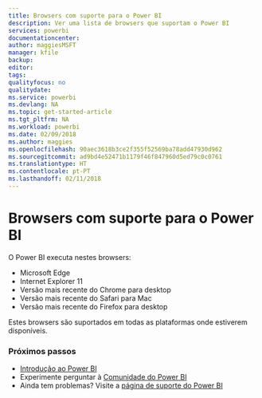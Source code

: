 ```yaml
---
title: Browsers com suporte para o Power BI
description: Ver uma lista de browsers que suportam o Power BI
services: powerbi
documentationcenter: 
author: maggiesMSFT
manager: kfile
backup: 
editor: 
tags: 
qualityfocus: no
qualitydate: 
ms.service: powerbi
ms.devlang: NA
ms.topic: get-started-article
ms.tgt_pltfrm: NA
ms.workload: powerbi
ms.date: 02/09/2018
ms.author: maggies
ms.openlocfilehash: 90aec3618b3ce2f355f52569ba78add47930d962
ms.sourcegitcommit: ad9bd4e52471b1179f46f847960d5ed79c0c0761
ms.translationtype: HT
ms.contentlocale: pt-PT
ms.lasthandoff: 02/11/2018
---
```

# <a name="supported-browsers-for-power-bi"></a>Browsers com suporte para o Power BI
O Power BI executa nestes browsers:

* Microsoft Edge
* Internet Explorer 11
* Versão mais recente do Chrome para desktop
* Versão mais recente do Safari para Mac
* Versão mais recente do Firefox para desktop

Estes browsers são suportados em todas as plataformas onde estiverem disponíveis.

### <a name="next-steps"></a>Próximos passos
* [Introdução ao Power BI](service-get-started.md)
* Experimente perguntar à [Comunidade do Power BI](http://community.powerbi.com/)
* Ainda tem problemas? Visite a [página de suporte do Power BI](https://powerbi.microsoft.com/support/)

